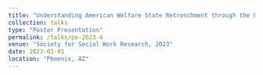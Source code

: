 ```yaml
---
title: "Understanding American Welfare State Retrenchment through the Lens of Public Opinion Toward Welfare Spending"
collection: talks
type: "Poster Presentation"
permalink: /talks/po-2023-4
venue: "Society for Social Work Research, 2023"
date: 2023-01-01
location: "Phoenix, AZ"
---
```

